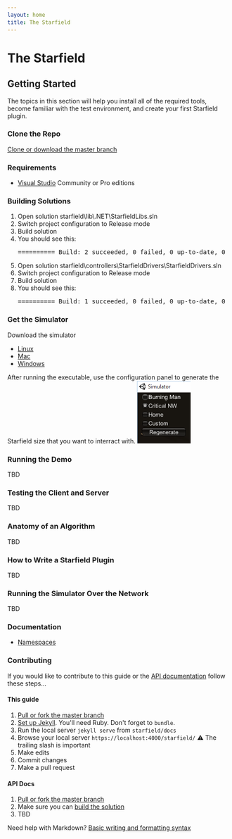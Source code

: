 ```yaml
---
layout: home
title: The Starfield
---
```

# The Starfield

## Getting Started

The topics in this section will help you install all of the required tools, become familiar with the test environment, and create your first Starfield plugin.

### Clone the Repo

<a href="https://github.com/volaris/starfield">Clone or download the master branch</a>

### Requirements

<ul>
	<li><a href="https://www.visualstudio.com/downloads/">Visual Studio</a> Community or Pro editions</li>
</ul>

### Building Solutions

<ol>
	<li>Open solution starfield\lib\.NET\StarfieldLibs.sln</li>
	<li>Switch project configuration to Release mode</li>
	<li>Build solution</li>
	<li>You should see this: <pre>========== Build: 2 succeeded, 0 failed, 0 up-to-date, 0 skipped ==========</pre></li>
	<li>Open solution starfield\controllers\StarfieldDrivers\StarfieldDrivers.sln</li>
	<li>Switch project configuration to Release mode</li>
	<li>Build solution</li>
	<li>You should see this: <pre>========== Build: 1 succeeded, 0 failed, 0 up-to-date, 0 skipped ==========</pre></li>
</ol>

### Get the Simulator

Download the simulator
* [Linux](https://github.com/volaris/starfield/raw/master/simulator/builds/Linux.zip)
* [Mac](https://github.com/volaris/starfield/raw/master/simulator/builds/Mac.zip)
* [Windows](https://github.com/volaris/starfield/raw/master/simulator/builds/Windows.zip)

After running the executable, use the configuration panel to generate the Starfield size that you want to interract with.
![Simulator Config](https://github.com/volaris/starfield/blob/master/documentation/images/SimulatorConfig.png?raw=true)

### Running the Demo

TBD

### Testing the Client and Server

TBD

### Anatomy of an Algorithm

TBD

### How to Write a Starfield Plugin

TBD

### Running the Simulator Over the Network

TBD

### Documentation

<ul>
	<li><a href="api/html/R_Project_Documentation.htm">Namespaces</a></li>
</ul>

### Contributing

If you would like to contribute to this guide or the [API documentation](api/html/R_Project_Documentation.htm) follow these steps...

#### This guide
1. [Pull or fork the master branch](https://github.com/volaris/starfield/)
2. [Set up Jekyll](https://jekyllrb.com/docs/quickstart/). You'll need Ruby. Don't forget to `bundle`.
3. Run the local server `jekyll serve` from `starfield/docs`
4. Browse your local server `https://localhost:4000/starfield/` :warning: The trailing slash is important
5. Make edits
6. Commit changes
7. Make a pull request

#### API Docs
1. [Pull or fork the master branch](https://github.com/volaris/starfield/)
2. Make sure you can [build the solution](#building-solutions)
3. TBD

Need help with Markdown? [Basic writing and formatting syntax](https://help.github.com/articles/basic-writing-and-formatting-syntax/)